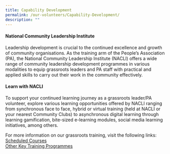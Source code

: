 ```yaml
---
title: Capability Development
permalink: /our-volunteers/Capability-Development/
description: ""
---
```

#### National Community Leadership Institute

Leadership development is crucial to the continued excellence and growth of community organisations. As the training arm of the People’s Association (PA), the National Community Leadership Institute (NACLI) offers a wide range of community leadership development programmes in various modalities to equip grassroots leaders and PA staff with practical and applied skills to carry out their work in the community effectively. 

####  Learn with NACLI

To support your continued learning journey as a grassroots leader/PA volunteer, explore various learning opportunities offered by NACLI ranging from synchronous face to face, hybrid or virtual training (held at NACLI or your nearest Community Clubs) to asynchronous digital learning through learning gamification, bite-sized e-learning modules, social media learning initiatives, among others.

For more information on our grassroots training, visit the following links: 
<br> 
[Scheduled Courses](/our-network/National-Community-Leadership-Institute/Learn-With-NACLI/)
<br> 
[Other Key Training Programmes](/our-network/National-Community-Leadership-Institute/Training-Programmes/)